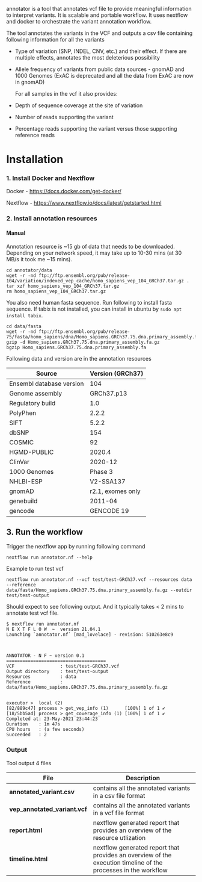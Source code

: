 annotator is a tool that annotates vcf file to provide meaningful information to interpret variants. It is scalable and portable workflow. It uses nextflow and docker to orchestrate the variant annotation workflow. 

The tool annotates the variants in the VCF and outputs a csv file containing following information for all the variants

- Type of variation (SNP, INDEL, CNV, etc.) and their effect. If there are multiple effects, annotates the most deleterious possibility
- Allele frequency of variants from public data sources - gnomAD and 1000 Genomes (ExAC is deprecated and all the data from ExAC are now in gnomAD)

    For all samples in the vcf it also provides:
- Depth of sequence coverage at the site of variation
- Number of reads supporting the variant
- Percentage reads supporting the variant versus those supporting reference reads 



# Installation

### 1. Install Docker and Nextflow

Docker - https://docs.docker.com/get-docker/

Nextflow - https://www.nextflow.io/docs/latest/getstarted.html

### 2. Install annotation resources

#### **Manual**

Annotation resource is ~15 gb of data that needs to be downloaded. Depending on your network speed, it may take up to 10-30 mins (at 30 MB/s it took me ~15 mins).  

```
cd annotator/data
wget -r -nd ftp://ftp.ensembl.org/pub/release-104/variation/indexed_vep_cache/homo_sapiens_vep_104_GRCh37.tar.gz .
tar xzf homo_sapiens_vep_104_GRCh37.tar.gz
rm homo_sapiens_vep_104_GRCh37.tar.gz
```

You also need human fasta sequence. Run following to install fasta sequence. If tabix is not installed, you can install in ubuntu by `sudo apt install tabix`.
```
cd data/fasta
wget -r -nd ftp://ftp.ensembl.org/pub/release-75/fasta/homo_sapiens/dna/Homo_sapiens.GRCh37.75.dna.primary_assembly.fa.gz
gzip -d Homo_sapiens.GRCh37.75.dna.primary_assembly.fa.gz
bgzip Homo_sapiens.GRCh37.75.dna.primary_assembly.fa
```





Following data and version are in the annotation resources

|Source|Version (GRCh37)|
|--|--|
|Ensembl database version| 104|
|Genome assembly| GRCh37.p13|
|Regulatory build| 1.0|
|PolyPhen| 2.2.2|
|SIFT| 5.2.2|
|dbSNP| 154|
|COSMIC| 92|
|HGMD-PUBLIC| 2020.4|
|ClinVar| 2020-12|
|1000 Genomes| Phase 3|
|NHLBI-ESP| V2-SSA137|
|gnomAD| r2.1, exomes only|
|genebuild| 2011-04|
|gencode| GENCODE 19|





## 3. Run the workflow


Trigger the nextflow app by running following command
```
nextflow run annotator.nf --help
```

Example to run test vcf
```
nextflow run annotator.nf --vcf test/test-GRCh37.vcf --resources data --reference data/fasta/Homo_sapiens.GRCh37.75.dna.primary_assembly.fa.gz --outdir test/test-output
```

Should expect to see following output. And it typically takes < 2 mins to annotate test vcf file.

```
$ nextflow run annotator.nf
N E X T F L O W  ~  version 21.04.1
Launching `annotator.nf` [mad_lovelace] - revision: 510263e8c9



ANNOTATOR - N F ~ version 0.1
=====================================
VCF                 : test/test-GRCh37.vcf
Output directory    : test/test-output
Resources           : data
Reference           : data/fasta/Homo_sapiens.GRCh37.75.dna.primary_assembly.fa.gz


executor >  local (2)
[82/889c47] process > get_vep_info (1)      [100%] 1 of 1 ✔
[18/5bb5ad] process > get_coverage_info (1) [100%] 1 of 1 ✔
Completed at: 23-May-2021 23:44:23
Duration    : 1m 47s
CPU hours   : (a few seconds)
Succeeded   : 2
```

### Output 

Tool output 4 files

|File|Description|
|--|--|
|**annotated_variant.csv**|contains all the annotated variants in a csv file format|
|**vep_annotated_variant.vcf**|contains all the annotated variants in a vcf file format|
|**report.html**|nextflow generated report that provides an overview of the resource utlization|
|**timeline.html**|nextflow generated report that provides an overview of the execution timeline of the processes in the workflow|